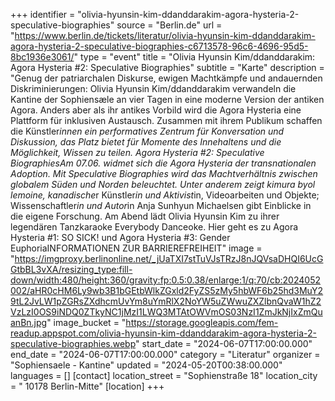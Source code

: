 +++
identifier = "olivia-hyunsin-kim-ddanddarakim-agora-hysteria-2-speculative-biographies"
source = "Berlin.de"
url = "https://www.berlin.de/tickets/literatur/olivia-hyunsin-kim-ddanddarakim-agora-hysteria-2-speculative-biographies-c6713578-96c6-4696-95d5-8bc1936e3061/"
type = "event"
title = "Olivia Hyunsin Kim/ddanddarakim: Agora Hysteria #2: Speculative Biographies"
subtitle = "Karte"
description = "Genug der patriarchalen Diskurse, ewigen Machtkämpfe und andauernden Diskriminierungen: Olivia Hyunsin Kim/ddanddarakim verwandeln die Kantine der Sophiensæle an vier Tagen in eine moderne Version der antiken Agora. Anders aber als ihr antikes Vorbild wird die Agora Hysteria eine Plattform für inklusiven Austausch. Zusammen mit ihrem Publikum schaffen die Künstler*innen ein performatives Zentrum für Konversation und Diskussion, das Platz bietet für Momente des Innehaltens und die Möglichkeit, Wissen zu teilen. Agora Hysteria #2: Speculative BiographiesAm 07.06. widmet sich die Agora Hysteria der transnationalen Adoption. Mit Speculative Biographies wird das Machtverhältnis zwischen globalem Süden und Norden beleuchtet. Unter anderem zeigt kimura byol lemoine, kanadische*r Künstler*in und Aktivist*in, Videoarbeiten und Objekte; Wissenschaftler*in und Autor*in Anja Sunhyun Michaelsen gibt Einblicke in die eigene Forschung. Am Abend lädt Olivia Hyunsin Kim zu ihrer legendären Tanzkaraoke Everybody Danceoke. Hier geht es zu Agora Hysteria #1: SO SICK! und Agora Hysteria #3: Gender EuphoriaINFORMATIONEN ZUR BARRIEREFREIHEIT"
image = "https://imgproxy.berlinonline.net/_jUaTXI7stTuVJsTRzJ8nJQVsaDHQI6UcGGtbBL3vXA/resizing_type:fill-down/width:480/height:360/gravity:fp:0.5:0.38/enlarge:1/q:70/cb:2024052002/aHR0cHM6Ly9wb3B1bGEtbWlkZGxld2FyZS5zMy5hbWF6b25hd3MuY29tL2JvLW1pZGRsZXdhcmUvYm8uYmRlX2NoYW5uZWwuZXZlbnQvaW1hZ2VzLzI0OS9iNDQ0ZTkyNC1jMzI1LWQ3MTAtOWVmOS03NzI1ZmJkNjIxZmQuanBn.jpg"
image_bucket = "https://storage.googleapis.com/fem-readup.appspot.com/olivia-hyunsin-kim-ddanddarakim-agora-hysteria-2-speculative-biographies.webp"
start_date = "2024-06-07T17:00:00.000"
end_date = "2024-06-07T17:00:00.000"
category = "Literatur"
organizer = "Sophiensaele - Kantine"
updated = "2024-05-20T00:38:00.000"
languages = []
[contact]
location_street = "Sophienstraße 18"
location_city = " 10178 Berlin-Mitte"
[location]
+++